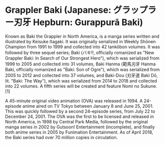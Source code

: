 # Grappler Baki (Japanese: グラップラー刃牙 Hepburn: Gurappurā Baki)

Known as Baki the Grappler in North America, is a manga series written and illustrated by Keisuke Itagaki. It was originally serialized in Weekly Shōnen Champion from 1991 to 1999 and collected into 42 tankōbon volumes. It was followed by three sequel series; Baki (バキ!!, officially romanized as "New Grappler Baki: In Search of Our Strongest Hero"), which was serialized from 1999 to 2005 and collected into 31 volumes, Baki Hanma (範馬刃牙 Hanma Baki, officially romanized as "Baki: Son of Ogre"), which was serialized from 2005 to 2012 and collected into 37 volumes, and Baki-Dou (刃牙道 Baki Dō, lit. "Baki: The Way"), which was serialized from 2014 to 2018 and collected into 22 volumes. A fifth series will be created and feature Nomi no Sukune.[1]

A 45-minute original video animation (OVA) was released in 1994. A 24-episode anime aired on TV Tokyo between January 8 and June 25, 2001. This was quickly followed by a second 24-episode series, from July 22 to December 24, 2001. The OVA was the first to be licensed and released in North America, in 1998 by Central Park Media, followed by the original manga series in 2002 by Gutsoon! Entertainment (incomplete), and finally both anime series in 2005 by Funimation Entertainment. As of April 2018, the Baki series had over 70 million copies in circulation.
